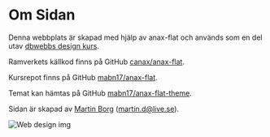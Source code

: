 Om Sidan
==============================================

Denna webbplats är skapad med hjälp av anax-flat och används som en del utav [dbwebbs design kurs](http://dbwebb.se/design).

Ramverkets källkod finns på GitHub [canax/anax-flat](https://github.com/canax/anax-flat).

Kursrepot finns på GitHub [mabn17/anax-flat](https://github.com/mabn17/anax-flat).

Temat kan hämtas på GitHub [mabn17/anax-flat-theme](https://github.com/mabn17/anax-flat-theme).

Sidan är skapad av [Martin Borg]() (martin.d@live.se).

![Web design img](img/ombild.jpg)
